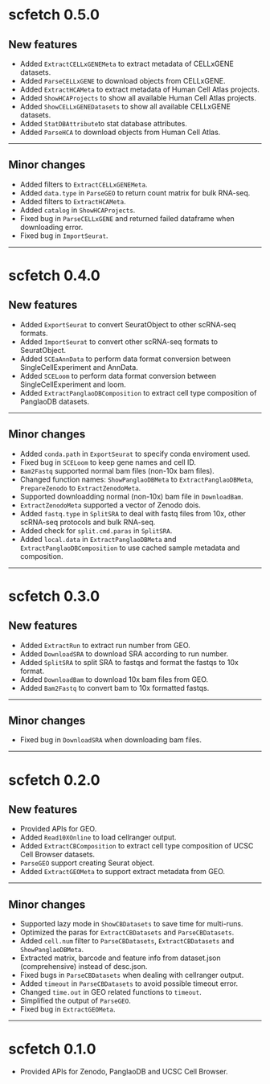 # scfetch 0.5.0

## New features
* Added `ExtractCELLxGENEMeta` to extract metadata of CELLxGENE datasets.
* Added `ParseCELLxGENE` to download objects from CELLxGENE.
* Added `ExtractHCAMeta` to extract metadata of Human Cell Atlas projects.
* Added `ShowHCAProjects` to show all available Human Cell Atlas projects.
* Added `ShowCELLxGENEDatasets` to show all available CELLxGENE datasets.
* Added `StatDBAttribute`to stat database attributes.
* Added `ParseHCA` to download objects from Human Cell Atlas.

-------------------

## Minor changes
* Added filters to `ExtractCELLxGENEMeta`.
* Added `data.type` in `ParseGEO` to return count matrix for bulk RNA-seq.
* Added filters to `ExtractHCAMeta`.
* Added `catalog` in `ShowHCAProjects`.
* Fixed bug in `ParseCELLxGENE` and returned failed dataframe when downloading error.
* Fixed bug in `ImportSeurat`.

-------------------

# scfetch 0.4.0

## New features
* Added `ExportSeurat` to convert SeuratObject to other scRNA-seq formats.
* Added `ImportSeurat` to convert other scRNA-seq formats to SeuratObject.
* Added `SCEaAnnData` to perform data format conversion between SingleCellExperiment and AnnData.
* Added `SCELoom` to perform data format conversion between SingleCellExperiment and loom.
* Added `ExtractPanglaoDBComposition` to extract cell type composition of PanglaoDB datasets.

-------------------

## Minor changes
* Added `conda.path` in `ExportSeurat` to specify conda enviroment used.
* Fixed bug in `SCELoom` to keep gene names and cell ID.
* `Bam2Fastq` supported normal bam files (non-10x bam files).
* Changed function names: `ShowPanglaoDBMeta` to `ExtractPanglaoDBMeta`, `PrepareZenodo` to `ExtractZenodoMeta`.
* Supported downloadding normal (non-10x) bam file in `DownloadBam`.
* `ExtractZenodoMeta` supported a vector of Zenodo dois.
* Added `fastq.type` in `SplitSRA` to deal with fastq files from 10x, other scRNA-seq protocols and bulk RNA-seq.
* Added check for `split.cmd.paras` in `SplitSRA`.
* Added `local.data` in `ExtractPanglaoDBMeta` and `ExtractPanglaoDBComposition` to use cached sample metadata and composition.

-------------------

# scfetch 0.3.0

## New features
* Added `ExtractRun` to extract run number from GEO.
* Added `DownloadSRA` to download SRA according to run number.
* Added `SplitSRA` to split SRA to fastqs and format the fastqs to 10x format.
* Added `DownloadBam` to download 10x bam files from GEO.
* Added `Bam2Fastq` to convert bam to 10x formatted fastqs.

-------------------

## Minor changes
* Fixed bug in `DownloadSRA` when downloading bam files.

-------------------

# scfetch 0.2.0

## New features
* Provided APIs for GEO.
* Added `Read10XOnline` to load cellranger output.
* Added `ExtractCBComposition` to extract cell type composition of UCSC Cell Browser datasets.
* `ParseGEO` support creating Seurat object.
* Added `ExtractGEOMeta` to support extract metadata from GEO.

-------------------

## Minor changes
* Supported lazy mode in `ShowCBDatasets` to save time for multi-runs.
* Optimized the paras for `ExtractCBDatasets` and `ParseCBDatasets`.
* Added `cell.num` filter to `ParseCBDatasets`, `ExtractCBDatasets` and `ShowPanglaoDBMeta`.
* Extracted matrix, barcode and feature info from dataset.json (comprehensive) instead of desc.json.
* Fixed bugs in `ParseCBDatasets` when dealing with cellranger output.
* Added `timeout` in `ParseCBDatasets` to avoid possible timeout error.
* Changed `time.out` in GEO related functions to `timeout`.
* Simplified the output of `ParseGEO`. 
* Fixed bug in `ExtractGEOMeta`.

-------------------

# scfetch 0.1.0

* Provided APIs for Zenodo, PanglaoDB and UCSC Cell Browser.

